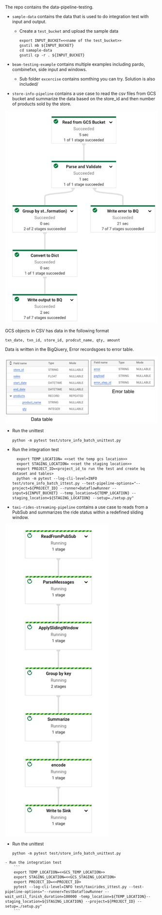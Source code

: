 The repo contains the data-pipeline-testing.

- `sample-data` contains the data that is used to do integration test with input and output.
  - Create a `test_bucket` and upload the sample data
      ``` 
      export INPUT_BUCKET=<<name of the test_bucket>>
      gsutil mb ${INPUT_BUCKET}
      cd samaple-data
      gsutil cp -r . ${INPUT_BUCKET}
      ```

- `beam-testing-example` contains multiple examples including pardo, combinefxn, side input and windows.

  - Sub folder `excercise` contains somthing you can try. Solution is also included/

- `store-info-pipeline` contains a use case to read the csv files from GCS bucket and summarize the data based on the store_id and then number of products sold by the store.

 ![Store Info Batch Pipeeline](docs/images/store-info.jpg "Store Info Batch Pipeline")


GCS objects in CSV has data in the following format

```
txn_date, txn_id, store_id, prodcut_name, qty, amount
```

Data is written in the BigQiuery, Error recordsgoes to error table.

 ![Store_Info_Batch_Pipeeline](docs/images/tables.jpg "Store Info Batch Pipeline")

  - Run the unittest
  
    `python -m pytest test/store_info_batch_unittest.py`

  - Run the integration test
  
    ```
      export TEMP_LOCATION= <<set the temp gcs location>>
      export STAGING_LOCATION= <<set the staging location>>
      export PROJECT_ID=<project_id_to run the test and create bq dataset and tables>
      python -m pytest --log-cli-level=INFO test/store_info_batch_ittest.py --test-pipeline-options="--project=${PROJECT_ID} --runner=DataflowRunner --input=${INPUT_BUCKET} --temp_location=${TEMP_LOCATION} --staging_location=${STAGING_LOCATION} --setup=./setup.py"
    ```

- `taxi-rides-streaming-pipeline` contains a use case to reads from a PubSub and summarizes the ride status within a redefined sliding window.

 ![PubSub to PubSub Streaming](docs/images/taxirides.jpg "PubSub to PubSub Streaming Pipeline")

   - Run the unittest
  
        ```
        python -m pytest test/store_info_batch_unittest.py
        ```
    - Run the integration test
        ```
        export TEMP_LOCATION=<<GCS_TEMP_LOCATION>>
        export STAGING_LOCATION=<<GCS_STAGING_LOCATION>
        export PROJECT_ID=<<PROJECT_ID>
        pytest --log-cli-level=INFO test/taxirides_ittest.py --test-pipeline-options="--runner=TestDataflowRunner --wait_until_finish_duration=100000 -temp_location=${TEMP_LOCATION}--staging_location=${STAGING_LOCATION} --project=${PROJECT_ID} --setup=./setup.py"
        ```